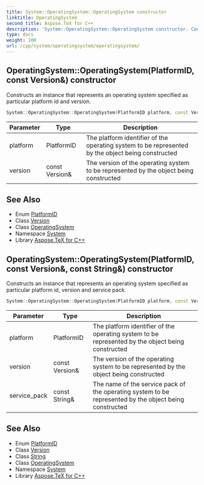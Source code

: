 ```yaml
---
title: System::OperatingSystem::OperatingSystem constructor
linktitle: OperatingSystem
second_title: Aspose.TeX for C++
description: 'System::OperatingSystem::OperatingSystem constructor. Constructs an instance that represents an operating system specified as particular platform id and version in C++.'
type: docs
weight: 100
url: /cpp/system/operatingsystem/operatingsystem/
---
```

## OperatingSystem::OperatingSystem(PlatformID, const Version\&) constructor


Constructs an instance that represents an operating system specified as particular platform id and version.

```cpp
System::OperatingSystem::OperatingSystem(PlatformID platform, const Version &version)
```


| Parameter | Type | Description |
| --- | --- | --- |
| platform | PlatformID | The platform identifier of the operating system to be represented by the object being constructed |
| version | const Version\& | The version of the operating system to be represented by the object being constructed |

## See Also

* Enum [PlatformID](../../platformid/)
* Class [Version](../../version/)
* Class [OperatingSystem](../)
* Namespace [System](../../)
* Library [Aspose.TeX for C++](../../../)
## OperatingSystem::OperatingSystem(PlatformID, const Version\&, const String\&) constructor


Constructs an instance that represents an operating system specified as particular platform id, version and service pack.

```cpp
System::OperatingSystem::OperatingSystem(PlatformID platform, const Version &version, const String &service_pack)
```


| Parameter | Type | Description |
| --- | --- | --- |
| platform | PlatformID | The platform identifier of the operating system to be represented by the object being constructed |
| version | const Version\& | The version of the operating system to be represented by the object being constructed |
| service_pack | const String\& | The name of the service pack of the operating system to be represented by the object being constructed |

## See Also

* Enum [PlatformID](../../platformid/)
* Class [Version](../../version/)
* Class [String](../../string/)
* Class [OperatingSystem](../)
* Namespace [System](../../)
* Library [Aspose.TeX for C++](../../../)
